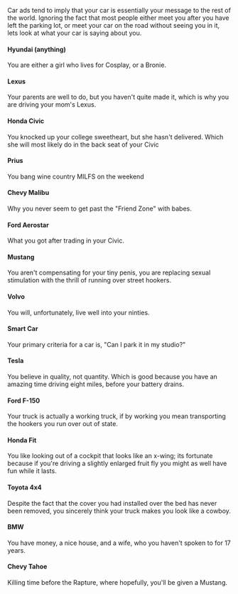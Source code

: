 Car ads tend to imply that your car is essentially your message to the rest of the world. Ignoring the fact that most people either meet you after you have left the parking lot, or meet your car on the road without seeing you in it, lets look at what your car is saying about you. 

#### Hyundai (anything) 

You are either a girl who lives for Cosplay, or a Bronie. 

#### Lexus

Your parents are well to do, but you haven't quite made it, which is why you are driving your mom's Lexus. 

#### Honda Civic

You knocked up your college sweetheart, but she hasn't delivered. Which she will most likely do in the back seat of your Civic

#### Prius

You bang wine country MILFS on the weekend

#### Chevy Malibu

Why you never seem to get past the "Friend Zone" with babes. 

#### Ford Aerostar

What you got after trading in your Civic. 

#### Mustang

You aren't compensating for your tiny penis, you are replacing sexual stimulation with the thrill of running over street hookers. 

#### Volvo

You will, unfortunately, live well into your ninties. 

#### Smart Car

Your primary criteria for a car is, "Can I park it in my studio?"

#### Tesla

You believe in quality, not quantity. Which is good because you have an amazing time driving eight miles, before your battery drains.

#### Ford F-150

Your truck is actually a working truck, if by working you mean transporting the hookers you run over out of state.

#### Honda Fit

You like looking out of a cockpit that looks like an x-wing; its fortunate because if you're driving a slightly enlarged fruit fly you might as well have fun while it lasts.

#### Toyota 4x4

Despite the fact that the cover you had installed over the bed has never been removed, you sincerely think your truck makes you look like a cowboy. 

#### BMW

You have money, a nice house, and a wife, who you haven't spoken to for 17 years.

#### Chevy Tahoe

Killing time before the Rapture, where hopefully, you'll be given a Mustang.